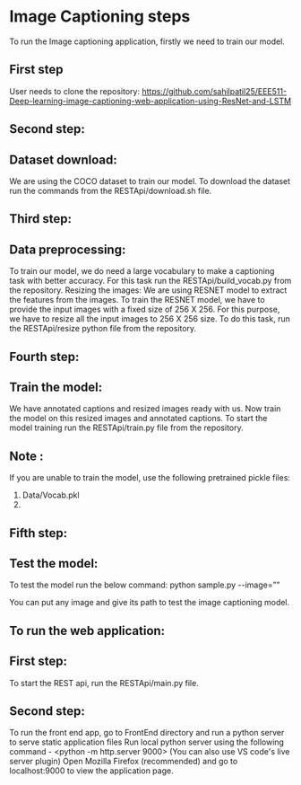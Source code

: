 # Image Captioning steps

To run the Image captioning application, firstly we need to train our model.

## First step

User needs to clone the repository: https://github.com/sahilpatil25/EEE511-Deep-learning-image-captioning-web-application-using-ResNet-and-LSTM

## Second step:
## Dataset download:
We are using the COCO dataset to train our model. To download the dataset run the commands from the RESTApi/download.sh file.


## Third step:
## Data preprocessing:
To train our model, we do need a large vocabulary to make a captioning task with better accuracy. For this task run the RESTApi/build_vocab.py from the repository. 
Resizing the images:
We are using RESNET model to extract the features from the images. To train the RESNET model, we have to provide the input images with a fixed size of 256 X 256. For this purpose, we have to resize all the input images to 256 X 256 size. To do this task, run the  RESTApi/resize python file from the repository.

## Fourth step:
## Train the model:
We have annotated captions and resized images ready with us. Now train the model on this resized images and annotated captions.
To start the model training run the RESTApi/train.py file from the repository.

## Note :
If you are unable to train the model, use the following pretrained pickle files:
1. Data/Vocab.pkl
2. 


## Fifth step:
## Test the model:
To test the model run the below command:
python sample.py --image=”<image file>”

You can put any image and give its path to test the image captioning model.

## To run the web application:
## First step:
To start the REST api, run the RESTApi/main.py file. 
## Second step:
To run the front end app, go to FrontEnd directory and run a python server to serve static application files
Run local python server using the following command - <python -m http.server 9000> (You can also use VS code's live server plugin)
Open Mozilla Firefox (recommended) and go to localhost:9000 to view the application page.

